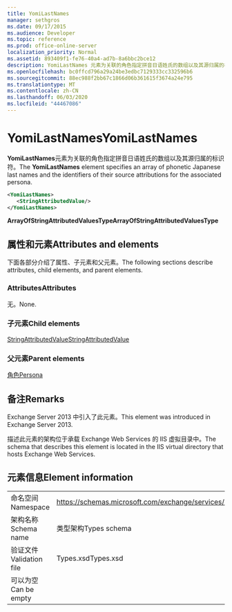 ```yaml
---
title: YomiLastNames
manager: sethgros
ms.date: 09/17/2015
ms.audience: Developer
ms.topic: reference
ms.prod: office-online-server
localization_priority: Normal
ms.assetid: 893409f1-fe76-40a4-ad7b-8a6bbc2bce12
description: YomiLastNames 元素为关联的角色指定拼音日语姓氏的数组以及其源归属的标识符。
ms.openlocfilehash: bc0ffcd796a29a24be3edbc7129333cc332596b6
ms.sourcegitcommit: 88ec988f2bb67c1866d06b361615f3674a24e795
ms.translationtype: MT
ms.contentlocale: zh-CN
ms.lasthandoff: 06/03/2020
ms.locfileid: "44467086"
---
```

# <a name="yomilastnames"></a><span data-ttu-id="cd776-103">YomiLastNames</span><span class="sxs-lookup"><span data-stu-id="cd776-103">YomiLastNames</span></span>

<span data-ttu-id="cd776-104">**YomiLastNames**元素为关联的角色指定拼音日语姓氏的数组以及其源归属的标识符。</span><span class="sxs-lookup"><span data-stu-id="cd776-104">The **YomiLastNames** element specifies an array of phonetic Japanese last names and the identifiers of their source attributions for the associated persona.</span></span> 
  
```XML
<YomiLastNames>
   <StringAttributedValue/>
</YomiLastNames>
```

 <span data-ttu-id="cd776-105">**ArrayOfStringAttributedValuesType**</span><span class="sxs-lookup"><span data-stu-id="cd776-105">**ArrayOfStringAttributedValuesType**</span></span>
## <a name="attributes-and-elements"></a><span data-ttu-id="cd776-106">属性和元素</span><span class="sxs-lookup"><span data-stu-id="cd776-106">Attributes and elements</span></span>

<span data-ttu-id="cd776-107">下面各部分介绍了属性、子元素和父元素。</span><span class="sxs-lookup"><span data-stu-id="cd776-107">The following sections describe attributes, child elements, and parent elements.</span></span>
  
### <a name="attributes"></a><span data-ttu-id="cd776-108">Attributes</span><span class="sxs-lookup"><span data-stu-id="cd776-108">Attributes</span></span>

<span data-ttu-id="cd776-109">无。</span><span class="sxs-lookup"><span data-stu-id="cd776-109">None.</span></span>
  
### <a name="child-elements"></a><span data-ttu-id="cd776-110">子元素</span><span class="sxs-lookup"><span data-stu-id="cd776-110">Child elements</span></span>

[<span data-ttu-id="cd776-111">StringAttributedValue</span><span class="sxs-lookup"><span data-stu-id="cd776-111">StringAttributedValue</span></span>](stringattributedvalue.md)
  
### <a name="parent-elements"></a><span data-ttu-id="cd776-112">父元素</span><span class="sxs-lookup"><span data-stu-id="cd776-112">Parent elements</span></span>

[<span data-ttu-id="cd776-113">角色</span><span class="sxs-lookup"><span data-stu-id="cd776-113">Persona</span></span>](persona.md)
  
## <a name="remarks"></a><span data-ttu-id="cd776-114">备注</span><span class="sxs-lookup"><span data-stu-id="cd776-114">Remarks</span></span>

<span data-ttu-id="cd776-115">Exchange Server 2013 中引入了此元素。</span><span class="sxs-lookup"><span data-stu-id="cd776-115">This element was introduced in Exchange Server 2013.</span></span>
  
<span data-ttu-id="cd776-116">描述此元素的架构位于承载 Exchange Web Services 的 IIS 虚拟目录中。</span><span class="sxs-lookup"><span data-stu-id="cd776-116">The schema that describes this element is located in the IIS virtual directory that hosts Exchange Web Services.</span></span>
  
## <a name="element-information"></a><span data-ttu-id="cd776-117">元素信息</span><span class="sxs-lookup"><span data-stu-id="cd776-117">Element information</span></span>

|||
|:-----|:-----|
|<span data-ttu-id="cd776-118">命名空间</span><span class="sxs-lookup"><span data-stu-id="cd776-118">Namespace</span></span>  <br/> |https://schemas.microsoft.com/exchange/services/2006/types  <br/> |
|<span data-ttu-id="cd776-119">架构名称</span><span class="sxs-lookup"><span data-stu-id="cd776-119">Schema name</span></span>  <br/> |<span data-ttu-id="cd776-120">类型架构</span><span class="sxs-lookup"><span data-stu-id="cd776-120">Types schema</span></span>  <br/> |
|<span data-ttu-id="cd776-121">验证文件</span><span class="sxs-lookup"><span data-stu-id="cd776-121">Validation file</span></span>  <br/> |<span data-ttu-id="cd776-122">Types.xsd</span><span class="sxs-lookup"><span data-stu-id="cd776-122">Types.xsd</span></span>  <br/> |
|<span data-ttu-id="cd776-123">可以为空</span><span class="sxs-lookup"><span data-stu-id="cd776-123">Can be empty</span></span>  <br/> ||
   

